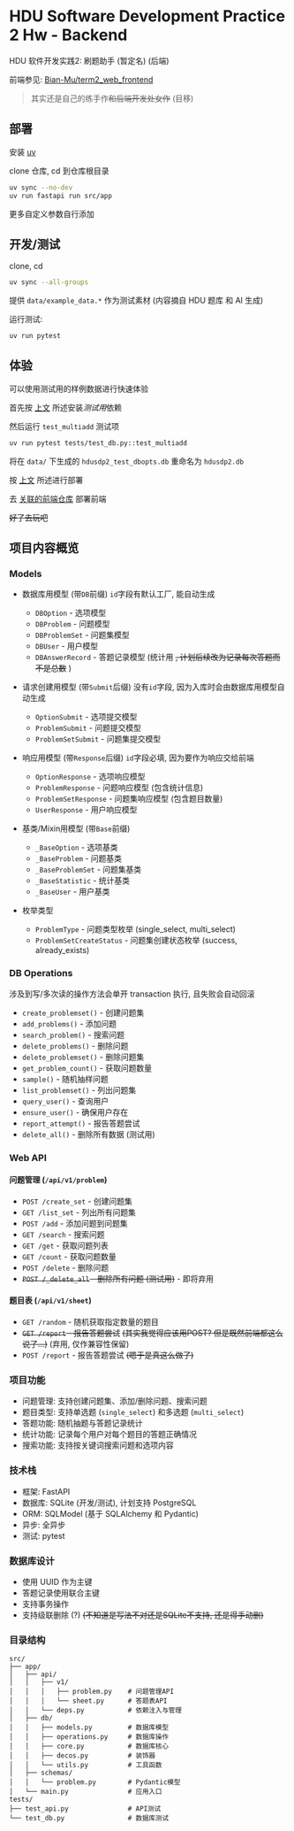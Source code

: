 # HDU Software Development Practice 2 Hw - Backend

HDU 软件开发实践2: 刷题助手 (暂定名) (后端)

前端参见: [Bian-Mu/term2_web_frontend](https://github.com/Bian-Mu/term2_web_frontend)

> 其实还是自己的练手作~~和后端开发处女作~~ (目移)

## 部署

安装 [uv](https://docs.astral.sh/uv/)

clone 仓库, cd 到仓库根目录

```bash
uv sync --no-dev
uv run fastapi run src/app
```

更多自定义参数自行添加

## 开发/测试

clone, cd

```bash
uv sync --all-groups
```

提供 `data/example_data.*` 作为测试素材 (内容摘自 HDU 题库 和 AI 生成)

运行测试:

```bash
uv run pytest
```

## 体验

可以使用测试用的样例数据进行快速体验

首先按 [上文](#开发测试) 所述安装*测试用*依赖

然后运行 `test_multiadd` 测试项

```bash
uv run pytest tests/test_db.py::test_multiadd
```

将在 `data/` 下生成的 `hdusdp2_test_dbopts.db` 重命名为 `hdusdp2.db`

按 [上文](#部署) 所述进行部署

去 [关联的前端仓库](https://github.com/Bian-Mu/term2_web_frontend) 部署前端

~~好了去玩吧~~

## 项目内容概览

### Models

- 数据库用模型 (带`DB`前缀)
    `id`字段有默认工厂, 能自动生成
  - `DBOption` - 选项模型
  - `DBProblem` - 问题模型
  - `DBProblemSet` - 问题集模型
  - `DBUser` - 用户模型
  - `DBAnswerRecord` - 答题记录模型 (统计用 ~~, 计划后续改为记录每次答题而不是总数~~ )

- 请求创建用模型 (带`Submit`后缀)
    没有`id`字段, 因为入库时会由数据库用模型自动生成
  - `OptionSubmit` - 选项提交模型
  - `ProblemSubmit` - 问题提交模型
  - `ProblemSetSubmit` - 问题集提交模型

- 响应用模型 (带`Response`后缀)
    `id`字段必填, 因为要作为响应交给前端
  - `OptionResponse` - 选项响应模型
  - `ProblemResponse` - 问题响应模型 (包含统计信息)
  - `ProblemSetResponse` - 问题集响应模型 (包含题目数量)
  - `UserResponse` - 用户响应模型

- 基类/Mixin用模型 (带`Base`前缀)
  - `_BaseOption` - 选项基类
  - `_BaseProblem` - 问题基类
  - `_BaseProblemSet` - 问题集基类
  - `_BaseStatistic` - 统计基类
  - `_BaseUser` - 用户基类

- 枚举类型
  - `ProblemType` - 问题类型枚举 (single_select, multi_select)
  - `ProblemSetCreateStatus` - 问题集创建状态枚举 (success, already_exists)

### DB Operations

涉及到写/多次读的操作方法会单开 transaction 执行, 且失败会自动回滚

- `create_problemset()` - 创建问题集
- `add_problems()` - 添加问题
- `search_problem()` - 搜索问题
- `delete_problems()` - 删除问题
- `delete_problemset()` - 删除问题集
- `get_problem_count()` - 获取问题数量
- `sample()` - 随机抽样问题
- `list_problemset()` - 列出问题集
- `query_user()` - 查询用户
- `ensure_user()` - 确保用户存在
- `report_attempt()` - 报告答题尝试
- `delete_all()` - 删除所有数据 (测试用)

### Web API

#### 问题管理 (`/api/v1/problem`)

- `POST /create_set` - 创建问题集
- `GET /list_set` - 列出所有问题集
- `POST /add` - 添加问题到问题集
- `GET /search` - 搜索问题
- `GET /get` - 获取问题列表
- `GET /count` - 获取问题数量
- `POST /delete` - 删除问题
- ~~`POST /_delete_all` - 删除所有问题 (测试用)~~ - 即将弃用

#### 题目表 (`/api/v1/sheet`)

- `GET /random` - 随机获取指定数量的题目
- ~~`GET /report` - 报告答题尝试~~ ~~(其实我觉得应该用POST? 但是既然前端都这么说了...)~~ (弃用, 仅作兼容性保留)
- `POST /report` - 报告答题尝试 ~~(嗯于是真这么做了)~~

### 项目功能

- 问题管理: 支持创建问题集、添加/删除问题、搜索问题
- 题目类型: 支持单选题 (`single_select`) 和多选题 (`multi_select`)
- 答题功能: 随机抽题与答题记录统计
- 统计功能: 记录每个用户对每个题目的答题正确情况
- 搜索功能: 支持按关键词搜索问题和选项内容

### 技术栈

- 框架: FastAPI
- 数据库: SQLite (开发/测试), 计划支持 PostgreSQL
- ORM: SQLModel (基于 SQLAlchemy 和 Pydantic)
- 异步: 全异步
- 测试: pytest

### 数据库设计

- 使用 UUID 作为主键
- 答题记录使用联合主键
- 支持事务操作
- 支持级联删除 (?) ~~(不知道是写法不对还是SQLite不支持, 还是得手动删)~~

### 目录结构

```
src/
├── app/
│   ├── api/
│   │   ├── v1/
│   │   │   ├── problem.py    # 问题管理API
│   │   │   └── sheet.py      # 答题表API
│   │   └── deps.py           # 依赖注入与管理
│   ├── db/
│   │   ├── models.py         # 数据库模型
│   │   ├── operations.py     # 数据库操作
│   │   ├── core.py           # 数据库核心
│   │   ├── decos.py          # 装饰器
│   │   └── utils.py          # 工具函数
│   ├── schemas/
│   │   └── problem.py        # Pydantic模型
│   └── main.py               # 应用入口
tests/
├── test_api.py               # API测试
└── test_db.py                # 数据库测试
```
